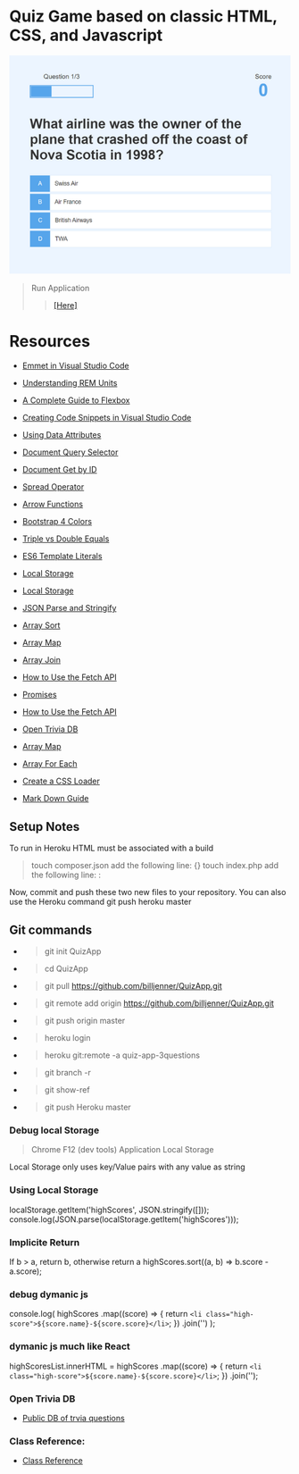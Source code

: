 # Quiz Game based on classic HTML, CSS, and Javascript

![Home Screen](./images/cover.png)

> Run Application
>
> > [[Here]](https://quiz-app-3questions.herokuapp.com/)

# Resources

- [Emmet in Visual Studio Code](https://www.youtube.com/watch?v=5guZjNDcVnA)
- [Understanding REM Units](https://www.sitepoint.com/understanding-and-using-rem-units-in-css/)
- [A Complete Guide to Flexbox](https://css-tricks.com/snippets/css/a-guide-to-flexbox/)

- [Creating Code Snippets in Visual Studio Code](https://www.youtube.com/watch?v=K3gLlZm-m_8)
- [Using Data Attributes](https://developer.mozilla.org/en-US/docs/Learn/HTML/Howto/Use_data_attributes)
- [Document Query Selector](https://developer.mozilla.org/en-US/docs/Web/API/Document_object_model/Locating_DOM_elements_using_selectors)
- [Document Get by ID](https://developer.mozilla.org/en-US/docs/Web/API/Document/getElementById)
- [Spread Operator](https://developer.mozilla.org/en-US/docs/Web/JavaScript/Reference/Operators/Spread_syntax)
- [Arrow Functions](https://developer.mozilla.org/en-US/docs/Web/JavaScript/Reference/Functions/Arrow_functions)

- [Bootstrap 4 Colors](https://www.w3schools.com/bootstrap4/bootstrap_colors.asp)
- [Triple vs Double Equals](https://codeburst.io/javascript-double-equals-vs-triple-equals-61d4ce5a121a)

- [ES6 Template Literals](https://developer.mozilla.org/en-US/docs/Web/JavaScript/Reference/Template_literals)

- [Local Storage](https://www.w3schools.com/jsref/prop_win_localstorage.asp)

- [Local Storage](https://www.w3schools.com/jsref/prop_win_localstorage.asp)

- [JSON Parse and Stringify](https://alligator.io/js/json-parse-stringify/)
- [Array Sort](https://www.w3schools.com/js/js_array_sort.asp)
- [Array Map](https://www.w3schools.com/jsref/jsref_map.asp)
- [Array Join](https://developer.mozilla.org/en-US/docs/Web/JavaScript/Reference/Global_Objects/Array/join)

- [How to Use the Fetch API](https://scotch.io/tutorials/how-to-use-the-javascript-fetch-api-to-get-data)
- [Promises](https://developer.mozilla.org/en-US/docs/Web/JavaScript/Reference/Global_Objects/Promise_)

- [How to Use the Fetch API](https://scotch.io/tutorials/how-to-use-the-javascript-fetch-api-to-get-data)
- [Open Trivia DB](https://opentdb.com/)
- [Array Map](https://www.w3schools.com/jsref/jsref_map.asp)
- [Array For Each](https://www.w3schools.com/jsref/jsref_foreach.asp)

- [Create a CSS Loader](https://www.w3schools.com/howto/howto_css_loader.asp)

- [Mark Down Guide](https://www.markdownguide.org/)

## Setup Notes

To run in Heroku HTML must be associated with a build

> touch composer.json
> add the following line: {}
> touch index.php
> add the following line: : <?php include_once("index.html"); ?>

Now, commit and push these two new files to your repository. You can also use the Heroku command git push heroku master

## Git commands

- > git init QuizApp
- > cd QuizApp
- > git pull https://github.com/billjenner/QuizApp.git
- > git remote add origin https://github.com/billjenner/QuizApp.git
- > git push origin master

- > heroku login
- > heroku git:remote -a quiz-app-3questions
- > git branch -r
- > git show-ref
- > git push Heroku master

### Debug local Storage

> Chrome
> F12 (dev tools)
> Application
> Local Storage

Local Storage only uses key/Value pairs with any value as string

### Using Local Storage

localStorage.getItem('highScores', JSON.stringify([]));
console.log(JSON.parse(localStorage.getItem('highScores')));

### Implicite Return

If b > a, return b, otherwise return a
highScores.sort((a, b) => b.score - a.score);

### debug dymanic js

console.log(
highScores
.map((score) => {
return `<li class="high-score">${score.name}-${score.score}</li>`;
})
.join('')
);

### dymanic js much like React

highScoresList.innerHTML = highScores
.map((score) => {
return `<li class="high-score">${score.name}-${score.score}</li>`;
})
.join('');

### Open Trivia DB

- [Public DB of trvia questions](https://opentdb.com)

### Class Reference:

- [Class Reference](https://www.udemy.com/course/build-a-quiz-app-with-html-css-and-javascript/)
